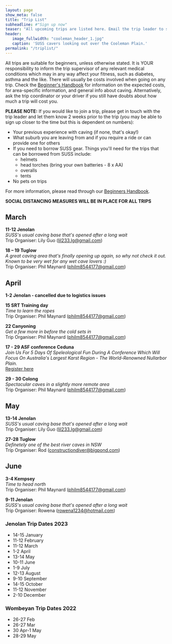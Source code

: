 ```yaml
---
layout: page
show_meta: false
title: "Trip List"
subheadline: #"Sign up now"
teaser: "All upcoming trips are listed here. Email the trip leader to sign up."
header:
   image_fullwidth: "cooleman_header_1.jpg"
   caption: 'SUSS cavers looking out over the Cooleman Plain.'
permalink: "/triplist/"
---
```


<!-- To Do convert this to auto genarage from a yaml file -->

All trips are suitable for beginners, unless otherwise stated.  It is YOUR responsibility to inform the trip supervisor of any relevant medical
conditions which may in any way affect your fitness, such as diabetes,
asthma and the like. There will usually be costs involved when going on any trip. Check the <a href="/assets/handbook.pdf">Beginner's Handbook</a>
for information on the expected costs, for area-specific information, and general info about caving. Alternatively, ask the trip coordinator or your driver
if you still have doubts about how much a trip will cost you.

**PLEASE NOTE:**
If you would like to join a trip, please get in touch with the trip leader and let them know 2 weeks prior to the trip (you may be able to sign up closer to the time but this is dependent on numbers):

-   Your previous experience with caving (if none, that's okay!)
-   What suburb you are leaving from and if you require a ride or can provide one for others
-   If you need to borrow SUSS gear. Things you'll need for the trips that can be borrowed from SUSS include:
    -   helmets
    -   head torches (bring your own batteries - 8 x AA)
    -   overalls
    -   tents
- No pets on trips

For more information, please read through our [Beginners Handbook](/assets/handbook.pdf).

**SOCIAL DISTANCING MEASURES WILL BE IN PLACE FOR ALL TRIPS**   


## March

**11-12 Jenolan**  
*SUSS's usual caving base that's opened after a long wait*  
Trip Organiser: Lily Guo (lil233.lg@gmail.com)  

**18 – 19 Tuglow**  
*A great caving area that's finally opening up again, so why not check it out. Known to be very wet for any wet cave lovers :)*  
Trip Organiser: Phil Maynard (philm8544177@gmail.com)  

## April

**1-2 Jenolan - cancelled due to logistics issues**  

**15 SRT Training day**  
*Time to learn the ropes*  
Trip Organiser: Phil Maynard (philm8544177@gmail.com)  

**22 Canyoning**  
*Get a few more in before the cold sets in*  
Trip Organiser: Phil Maynard (philm8544177@gmail.com)  

**17 - 29 ASF conference Ceduna**  
*Join Us For 5 Days Of Speleological Fun During A Conference Which Will Focus On Australia's Largest Karst Region - The World-Renowned Nullarbor Plain.*  
[Register here](https://asfconference2023.com/)  

**29 - 30 Colong**  
*Spectacular caves in a slightly more remote area*  
Trip Organiser: Phil Maynard (philm8544177@gmail.com)  

## May

**13-14 Jenolan**  
*SUSS's usual caving base that's opened after a long wait*  
Trip Organiser: Lily Guo (lil233.lg@gmail.com)  

**27-28 Tuglow**  
*Definetely one of the best river caves in NSW*  
Trip Organiser: Rod (constructiondiver@bigpond.com)  

## June

**3-4 Kempsey**  
*Time to head north*  
Trip Organiser: Phil Maynard (philm8544177@gmail.com)    

**9-11 Jenolan**  
*SUSS's usual caving base that's opened after a long wait*  
Trip Organiser: Rowena (rowena1234@hotmail.com)  

### Jenolan Trip Dates 2023  

- 14-15 January
- 11-12 February
- 11-12 March
- 1-2 April
- 13-14 May
- 10-11 June
- 1-9 July
- 12-13 August
- 9-10 September
- 14-15 October
- 11-12 November
- 2-10 December

### Wombeyan Trip Dates 2022

- 26-27 Feb
- 26-27 Mar
- 30 Apr-1 May
- 28-29 May
